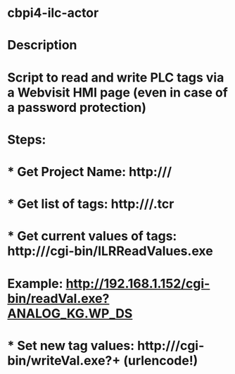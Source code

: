 # cbpi4-ilc-actor

# Description
# Script to read and write PLC tags via a Webvisit HMI page (even in case of a password protection)
# Steps:
# * Get Project Name: http://<ip>/
# * Get list of tags: http://<ip>/<projectname>.tcr
# * Get current values of tags: http://<ip>/cgi-bin/ILRReadValues.exe
#   Example: http://192.168.1.152/cgi-bin/readVal.exe?ANALOG_KG.WP_DS
# * Set new tag values: http://<ip>/cgi-bin/writeVal.exe?<tag>+<value> (urlencode!)

